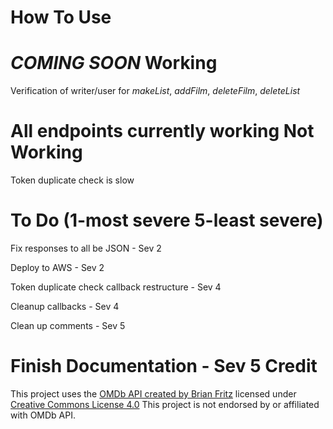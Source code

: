How To Use
==========
*COMING SOON*
Working
=======
Verification of writer/user for *makeList*, *addFilm*, *deleteFilm*, *deleteList*

All endpoints currently working
Not Working
===========
Token duplicate check is slow

To Do (1-most severe 5-least severe)
====================================
Fix responses to all be JSON - Sev 2

Deploy to AWS - Sev 2

Token duplicate check callback restructure - Sev 4

Cleanup callbacks - Sev 4

Clean up comments - Sev 5

Finish Documentation - Sev 5
Credit
======
This project uses the [OMDb API created by Brian Fritz](http://www.omdbapi.com) licensed under [Creative Commons License 4.0](https://creativecommons.org/licenses/by-nc/4.0/)
This project is not endorsed by or affiliated with OMDb API.
